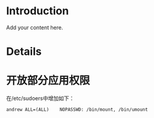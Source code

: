 # Introduction #

Add your content here.


# Details #

# 开放部分应用权限 #

在/etc/sudoers中增加如下：
```
andrew ALL=(ALL)    NOPASSWD: /bin/mount, /bin/umount
```